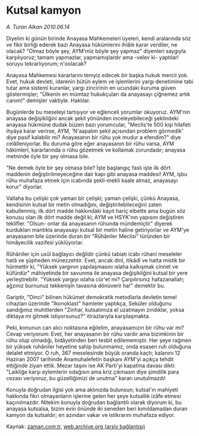 # Kutsal kamyon

*A. Turan Alkan 2010.06.14*

<td class="columnist-detail">
<p>Diyelim ki günün birinde Anayasa Mahkemeleri üyeleri, kendi aralarında söz ve fikir birliği ederek bazı Anayasa hükümlerini ihlâle karar verdiler, ne olacak? "Olmaz böyle şey, AYM'miz böyle şey yapmaz" diyenleri saygıyla karşılıyoruz; tamam yapmazlar, yapmamışlardır ama -velev ki- yaptılar! soruyu tekrarlıyorum; n'oolacak?</p>
<p>
<div id="haberMetinDiv">
<p>Anayasa Mahkemesi kararlarını temyiz edecek bir başka hukuk mercii yok. Evet, hukuk devleti, idarenin bütün eylem ve işlemlerini yargı denetimine tabi tutar ama sistemi kuranlar, yargı zincirinin en ucundaki kuruma güven göstermişler; "Ülkenin en mümtaz hukukçuları da anayasayı çiğnemez artık canım!" demişler vaktiyle. Haklılar.
<p>Bugünlerde bu meseleyi tartışıyor ve eğlenceli yorumlar okuyoruz. AYM'nin anayasa değişikliğini ancak şekil yönünden inceleyebileceği şeklindeki anayasa hükmüne dudak büzen bazı yorumcular, "Meclis'te 500 kişi hilafeti ihyâya karar verirse, AYM, 'N'aapalım şekil açısından problem görmedik' diye pasif kalabilir mi? Anayasanın bir rûhu yok mudur a efendim?" diye celâlleniyorlar. Bu duruma göre eğer anayasanın bir rûhu varsa, AYM hâkimleri, kararlarında o rûhu gözetmek ve kollamak zorundadır; anayasa metninde öyle bir şey olmasa bile.
<p>"Ne demek öyle bir şey olmasa bile? İşte başlangıç faslı işte ilk dört maddenin değiştirilmeyeceğine dair kapı gibi anayasa maddesi! AYM, işbu rûhu muhafaza etmek için icabında şekli-mekli kaale almaz, anayasayı korur" diyorlar.
<p>Vallaha bu çelişki çok yaman bir çelişki; yaman çelişki, çünkü Anayasa, kendisinin kutsal bir metin olmadığını, değiştirilebileceğini zaten kabullenmiş; ilk dört madde hakkındaki kayıt hariç elbette ama bugün söz konusu olan ilk dört madde değil ki; AYM ve HSYK'nın yapısını değiştiren teklifler. "Olsun- onlar da anayasanın rûhunda mündemiçtir" diyerek kurdukları mantıkla anayasayı kutsal bir metin haline getiriyorlar ve AYM'ye anayasanın bile üzerinde duran bir "Rûhâniler Meclisi" türünden bir himâyecilik vazifesi yüklüyorlar.
<p>Rûhâniler için usûl bağlayıcı değildir çünkü tabiatı icabı rûhani meseleler hatâ ve şüpheden münezzehtir. Evet, ancak dinî, itikâdî ve hatta mistik bir hürmettir ki, "Yüksek yargının yapılaşmasını ıslaha kalkışmak cinnet ve küfürdür" mâhiyetinde bir savunma ile anayasa değişikliğini kutsal bir yere yerleştirebilir. "Yüksek yargıyı ıslaha cür'et mi? Çarpılırsınız hafazanallah; ağzınız burnunuz tekkenişîn tavasına dönüverir ha!" demektir bu.
<p>Gariptir, "Dinci" bilinen hükümet demokratik metodlarla devletin temel cihazları üzerinde "İkonoklast" hamleler yaptıkça, Seküler olduğunu sandığımız muhitlerden "Zinhar, kutsalımıza el uzatmayın zındıklar, yoksa diktaya mı gitmek istiyorsunuz?" itirazlarıyla karşılaşmakta.
<p>Peki, konunun can alıcı noktasına eğilelim, anayasamızın bir rûhu var mı? Cevap veriyorum: Evet, her anayasanın bir rûhu vardır ama bizimkinin bir rûhu olup olmadığı, bidâyetinden beri tesbit edilememiştir. Her şeye rağmen bir yüksek ruhâniler heyetine sahip bulunmamız, onda esasen ruh olduğuna delalet etmiyor. O ruh, 367 meselesinde büyük oranda kaçtı; kalanını 12 Haziran 2007 tarihinde Anamuhalefetin başkanı AYM'yi açıkça tehdit ettiğinde ziyan ettik. Mezar taşını ise AK Parti'yi kapatma davası dikti: "Laikliğe karşı eylemlerin odağısın ama kriz çıkmasın diye şimdilik para cezası veriyoruz, bu güzelliğimizi de unutma" kararı unutulmazdı!
<p>Konuyla doğrudan ilgisi yok ama aklınızda bulunsun; kutsal'ın mahiyeti hakkında fikri olmayanların işlerine gelen her şeye kutsallık izâfe etmesi kaçınılmazdır. Nitekim konuyla doğrudan bağlantılı olarak diyorum ki, bu anayasa kutsalsa, bizim evin önünde iki seneden beri kımıldamadan duran kamyon da kutsaldır; en azından vakar ve istikrarını muhafaza ediyor. </p></p></p></p></p></p></p></p></div>
</p>
<a href="http://web.archive.org/web/20110107124546/mailto:t.alkan@zaman.com.tr">
</a></td>

Kaynak: [zaman.com.tr](http://zaman.com.tr/yazar.do?yazino=995074), [web.archive.org (arşiv bağlantısı)](http://web.archive.org/web/20110107124546/http://www.zaman.com.tr/yazar.do?yazino=995074)
